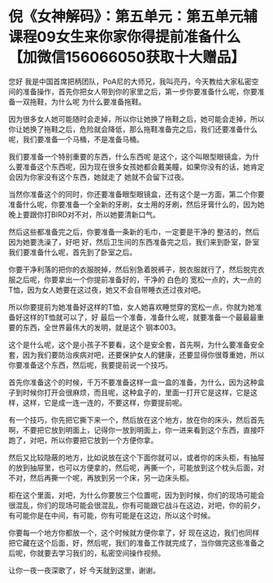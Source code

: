 # 倪《女神解码》：第五单元：第五单元辅课程09女生来你家你得提前准备什么【加微信156066050获取十大赠品】

您好 我是中国首席把柄团队，PoA尼的大师兄，我叫亮丹，今天教给大家私密空间的准备操作，首先你把女人带到你的家里之后，第一步你要准备什么呢，你要准备一双拖鞋，为什么呢 为什么要准备拖鞋。

因为很多女人她可能随时会走掉，所以你让她换了拖鞋之后，她可能会走掉，所以你让她换了拖鞋之后，危险就会降低，那么拖鞋准备完之后，我们还要准备什么呢，我们要准备一个马桶，不是准备马桶。

我们要准备一个特别重要的东西，什么东西呢 是这个，这个叫眼型眼镜盒，为什么要准备这个东西呢，因为现在很多女孩她都会戴美瞳，如果你没有的话，她肯定会因为你家没有这个东西，她就走了 她就不会留下过夜。

当然你准备这个的同时，你还要准备眼型眼镜盒，还有这个是一方面，第二个你要准备什么呢，你要准备一个全新的牙刷，女士用的牙刷，然后牙膏什么的，因为她晚上要跟你打BIRD对不对，所以她要清新口气。

然后这些都准备完之后，你要准备一条新的毛巾，一定要是干净的 整洁的，然后因为她要洗澡了，好吧 好，然后卫生间的东西准备完之后，我们来到卧室，卧室我们要准备什么呢，首先到了卧室之后。

你要干净利落的把你的衣服脱掉，然后别急着脱裤子，脱衣服就行了，然后脱完衣服之后呢，你要拿出一个你提前准备好的，干净的 白色的 宽松一点的，大一点的T恤，因为女人她要在这过夜，她又不会自带睡衣还过夜对吧。

所以你要提前为她准备好这样的T恤，女人她喜欢睡觉穿的宽松一点，你就为她准备好这样的T恤就可以了，好 最后一个准备，准备什么呢，就要准备一个最最最重要的东西，全世界最伟大的发明，就是这个 钢本003。

这个是什么呢，这个是小孩子不要看，这个是安全套，首先啊，为什么要准备安全套，因为我们要防治疾病对吧，还要保护女人的健康，还要显得你很尊重她，所以你要准备这个东西，然后呢，我要提前说一个技巧。

首先你准备这个的时候，千万不要准备这样一盒一盒的准备，为什么，因为这种盒子到时候你打开会很麻烦，而且呢，这种盒子的，里面一打开它是这样，它是这样，这样，它是成一连一连的，不要这样，你要提前呢。

有一个技巧，你先把它撕下来一个，然后放在这个地方，放在你的床头，然后首先啊，不要把它放到明面上，记得你一放到明面上，你一进来看到这个东西，直接吓跑了，对吧，所以你要把它放到一个方便你拿。

然后又比较隐蔽的地方，比如说放在这个下面你就可以，或者你的床头柜，有抽屉的放到抽屉里，也可以方便拿的，然后呢，再撕一个，可能放到这个枕头后面，对不对，然后再撕一个呢，再放到另一个床，另一边床头柜。

柜在这个里面，对吧，为什么你要放三个位置呢，因为到时候，你们的现场可能会很混乱，你们的现场可能会很混乱，你有可能跟它战斗在这边，对吧，你的前夕，有可能你是在中间，有可能，你有可能是在这边，所以这个时候。

你要每一个地方你都放一个，这个时候就方便你拿了，好 现在这边，我们也同样把它藏在这个后面，好，然后呢，我们的准备工作就完成了，当你做完这些准备之后呢，你就要去学习我们的，私密空间操作视频。

让你一夜一夜深歌了，好 今天就到这里，谢谢。
